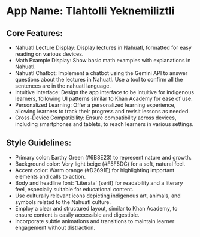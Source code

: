 # **App Name**: Tlahtolli Yeknemiliztli

## Core Features:

- Nahuatl Lecture Display: Display lectures in Nahuatl, formatted for easy reading on various devices.
- Math Example Display: Show basic math examples with explanations in Nahuatl.
- Nahuatl Chatbot: Implement a chatbot using the Gemini API to answer questions about the lectures in Nahuatl. Use a tool to confirm all the sentences are in the nahuatl language.
- Intuitive Interface: Design the app interface to be intuitive for indigenous learners, following UI patterns similar to Khan Academy for ease of use.
- Personalized Learning: Offer a personalized learning experience, allowing learners to track their progress and revisit lessons as needed.
- Cross-Device Compatibility: Ensure compatibility across devices, including smartphones and tablets, to reach learners in various settings.

## Style Guidelines:

- Primary color: Earthy Green (#6B8E23) to represent nature and growth.
- Background color: Very light beige (#F5F5DC) for a soft, natural feel.
- Accent color: Warm orange (#D2691E) for highlighting important elements and calls to action.
- Body and headline font: 'Literata' (serif) for readability and a literary feel, especially suitable for educational content.
- Use culturally relevant icons depicting indigenous art, animals, and symbols related to the Nahuatl culture.
- Employ a clear and structured layout, similar to Khan Academy, to ensure content is easily accessible and digestible.
- Incorporate subtle animations and transitions to maintain learner engagement without distraction.
